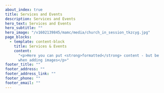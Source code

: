 ```yaml
---
about_index: true
title: Services and Events
description: Services and Events
hero_text: Services and Events
hero_subtitle: ""
hero_image: "/v1602139845/mamc/media/church_in_session_tkzcyg.jpg"
page_blocks:
  - template: content-block
    title: Services & Events
    content:
      "<p>Here you can put <strong>formatted</strong> content - but be careful
      when adding images</p>"
footer_title: ""
footer_address: ""
footer_address_link: ""
footer_phone: ""
footer_email: ""
---
```

